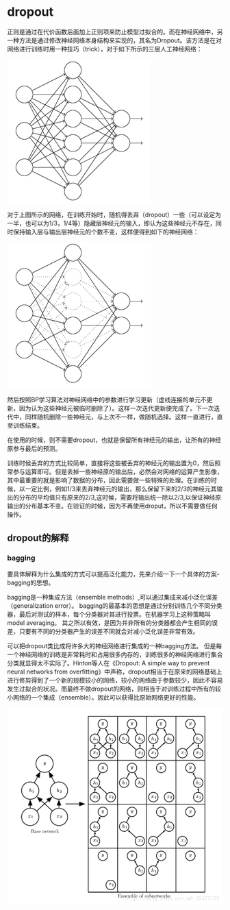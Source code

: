 # dropout
正则是通过在代价函数后面加上正则项来防止模型过拟合的。而在神经网络中，另一种方法是通过修改神经网络本身结构来实现的，其名为Dropout。该方法是在对网络进行训练时用一种技巧（trick），对于如下所示的三层人工神经网络：

![212-dl-basics-12-01](212-dl-basics-12/212-dl-basics-12-01.png)

对于上图所示的网络，在训练开始时，随机得丢弃（dropout）一些（可以设定为一半，也可以为1/3，1/4等）隐藏层神经元的输入，即认为这些神经元不存在，同时保持输入层与输出层神经元的个数不变，这样便得到如下的神经网络：

![212-dl-basics-12-02](212-dl-basics-12/212-dl-basics-12-02.png)

然后按照BP学习算法对神经网络中的参数进行学习更新（虚线连接的单元不更新，因为认为这些神经元被临时删除了）。这样一次迭代更新便完成了。下一次迭代中，同样随机删除一些神经元，与上次不一样，做随机选择。这样一直进行，直至训练结束。 

在使用的时候，则不需要dropout，也就是保留所有神经元的输出，让所有的神经原参与最后的预测。

训练时候丢弃的方式比较简单，直接将这些被丢弃的神经元的输出置为0，然后照常参与运算即可。但是丢掉一些神经原的输出后，必然会对网络的运算产生影像，其中最重要的就是影响了数据的分布，因此需要做一些特殊的处理。在训练的时候，以一定比例，例如1/3来丢弃神经元的输出，那么保留下来的2/3的神经元其输出的分布的平均值只有原来的2/3,这时候，需要将输出统一除以2/3,以保证神经原输出的分布基本不变。在验证的时候，因为不再使用droput，所以不需要做任何操作。

## dropout的解释

### bagging

要具体解释为什么集成的方式可以提高泛化能力，先来介绍一下一个具体的方案-bagging的思想。

bagging是一种集成方法（ensemble methods）,可以通过集成来减小泛化误差（generalization error）。 
bagging的最基本的思想是通过分别训练几个不同分类器，最后对测试的样本，每个分类器对其进行投票。在机器学习上这种策略叫model averaging。 其之所以有效，是因为并非所有的分类器都会产生相同的误差，只要有不同的分类器产生的误差不同就会对减小泛化误差非常有效。 

可以把dropout类比成将许多大的神经网络进行集成的一种bagging方法。 但是每一个神经网络的训练是非常耗时和占用很多内存的，训练很多的神经网络进行集合分类就显得太不实际了。Hinton等人在《Dropout: A simple way to prevent neural networks from overfitting》中声称，dropout相当于在原来的网络基础上进行修剪得到了一个新的规模较小的网络，较小的网络由于参数较少，因此不容易发生过拟合的状况。而最终不做dropout的网络，则相当于对训练过程中所有的较小网络的一个集成（ensemble）。因此可以获得比原始网络更好的性能。

![212-dl-basics-12-03](212-dl-basics-12/212-dl-basics-12-03.png)
